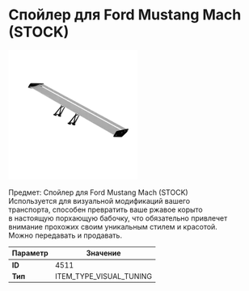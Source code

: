 # Спойлер для Ford Mustang Mach (STOCK)

![Item Image](../img/4511.webp?raw=true)

Предмет: Спойлер для Ford Mustang Mach (STOCK)<br>Используется для визуальной модификаций вашего<br>транспорта, способен превратить ваше ржавое корыто<br>в настоящую порхающую бабочку, что обязательно привлечет<br>внимание прохожих своим уникальным стилем и красотой.<br>Можно передавать и продавать.


| Параметр | Значение |
|----------|----------|
| **ID** | 4511 |
| **Тип** | ITEM_TYPE_VISUAL_TUNING |

